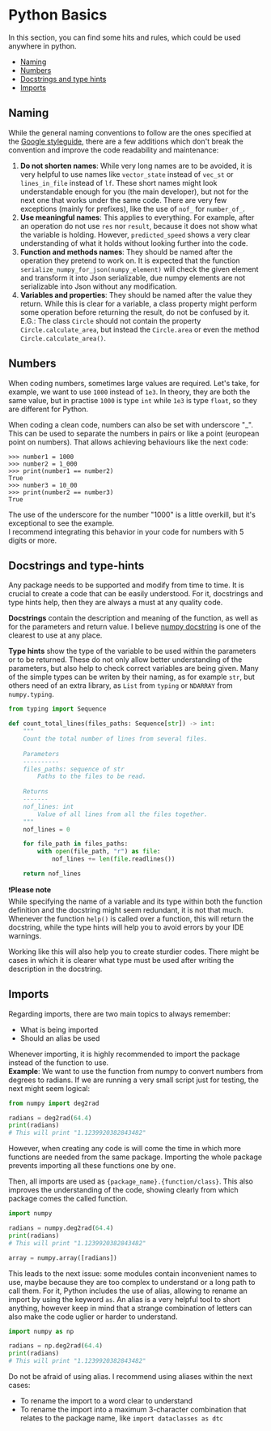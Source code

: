 # Python Basics

In this section, you can find some hits and rules, which could be used anywhere in python.


* [Naming](#naming)
* [Numbers](#numbers)
* [Docstrings and type hints](#docstrings-and-type-hints)
* [Imports](#imports)

## Naming

While the general naming conventions to follow are the ones specified at the [Google styleguide](https://google.github.io/styleguide/pyguide.html#s3.16-naming), there are a few additions which don't break the convention and improve the code readability and maintenance:

1. **Do not shorten names**: While very long names are to be avoided, it is very helpful to use names like `vector_state` instead of `vec_st` or `lines_in_file` instead of `lf`. These short names might look understandable enough for you (the main developer), but not for the next one that works under the same code. There are very few exceptions (mainly for prefixes), like the use of `nof_` for `number_of_`.
2. **Use meaningful names**: This applies to everything. For example, after an operation do not use `res` nor `result`, because it does not show what the variable is holding. However, `predicted_speed` shows a very clear understanding of what it holds without looking further into the code.
3. **Function and methods names**: They should be named after the operation they pretend to work on. It is expected that the function `serialize_numpy_for_json(numpy_element)` will check the given element and transform it into Json serializable, due numpy elements are not serializable into Json without any modification.
4. **Variables and properties**: They should be named after the value they return. While this is clear for a variable, a class property might perform some operation before returning the result, do not be confused by it. E.G.: The class `Circle` should not contain the property `Circle.calculate_area`, but instead the `Circle.area` or even the method `Circle.calculate_area()`.

## Numbers

When coding numbers, sometimes large values are required.
Let's take, for example, we want to use `1000` instead of `1e3`.
In theory, they are both the same value, but in practise `1000` is type `int` while `1e3` is type `float`, so they are different for Python.

When coding a clean code, numbers can also be set with underscore "_".
This can be used to separate the numbers in pairs or like a point (european point on numbers).
That allows achieving behaviours like the next code:

```commandline
>>> number1 = 1000
>>> number2 = 1_000
>>> print(number1 == number2)
True
>>> number3 = 10_00
>>> print(number2 == number3)
True
```

The use of the underscore for the number "1000" is a little overkill, but it's exceptional to see the example.
<br/>I recommend integrating this behavior in your code for numbers with 5 digits or more.

## Docstrings and type-hints

Any package needs to be supported and modify from time to time. It is crucial to create a code that can be easily understood. For it, docstrings and type hints help, then they are always a must at any quality code.

**Docstrings** contain the description and meaning of the function, as well as for the parameters and return value. I believe [numpy docstring](https://numpydoc.readthedocs.io/en/latest/format.html) is one of the clearest to use at any place.

**Type hints** show the type of the variable to be used within the parameters or to be returned. These do not only allow better understanding of the parameters, but also help to check correct variables are being given. Many of the simple types can be writen by their naming, as for example `str`, but others need of an extra library, as `List` from `typing` or `NDARRAY` from `numpy.typing`.


```python
from typing import Sequence

def count_total_lines(files_paths: Sequence[str]) -> int:
    """
    Count the total number of lines from several files.
    
    Parameters
    ----------
    files_paths: sequence of str
        Paths to the files to be read.
        
    Returns
    -------
    nof_lines: int
        Value of all lines from all the files together.
    """
    nof_lines = 0

    for file_path in files_paths:
        with open(file_path, "r") as file:
            nof_lines += len(file.readlines())

    return nof_lines
```

❗**Please note**
</br>While specifying the name of a variable and its type within both the function definition and the docstring might seem redundant, it is not that much.
Whenever the function `help()` is called over a function, this will return the docstring, while the type hints will help you to avoid errors by your IDE warnings.

Working like this will also help you to create sturdier codes. There might be cases in which it is clearer what type must be used after writing the description in the docstring.

## Imports

Regarding imports, there are two main topics to always remember:
- What is being imported
- Should an alias be used

Whenever importing, it is highly recommended to import the package instead of the function to use.
</br>**Example**: We want to use the function from numpy to convert numbers from degrees to radians. If we are running a very small script just for testing, the next might seem logical:

````python
from numpy import deg2rad

radians = deg2rad(64.4)
print(radians)
# This will print "1.1239920382843482"
````

However, when creating any code is will come the time in which more functions are needed from the same package. Importing the whole package prevents importing all these functions one by one. 

Then, all imports are used as ``{package_name}.{function/class}``. This also improves the understanding of the code, showing clearly from which package comes the called function.

````python
import numpy

radians = numpy.deg2rad(64.4)
print(radians)
# This will print "1.1239920382843482"

array = numpy.array([radians])
````

This leads to the next issue: some modules contain inconvenient names to use, maybe because they are too complex to understand or a long path to call them.
For it, Python includes the use of alias, allowing to rename an import by using the keyword ``as``.
An alias is a very helpful tool to short anything, however keep in mind that a strange combination of letters can also make the code uglier or harder to understand.

```python
import numpy as np

radians = np.deg2rad(64.4)
print(radians)
# This will print "1.1239920382843482"
```

Do not be afraid of using alias. I recommend using aliases within the next cases:
- To rename the import to a word clear to understand
- To rename the import into a maximum 3-character combination that relates to the package name, like ``import dataclasses as dtc``
